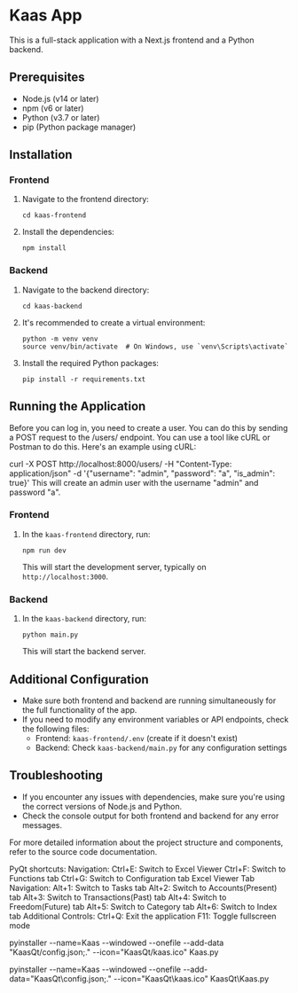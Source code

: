 # Kaas App

This is a full-stack application with a Next.js frontend and a Python backend.

## Prerequisites

- Node.js (v14 or later)
- npm (v6 or later)
- Python (v3.7 or later)
- pip (Python package manager)

## Installation

### Frontend

1. Navigate to the frontend directory:
   ```
   cd kaas-frontend
   ```

2. Install the dependencies:
   ```
   npm install
   ```

### Backend

1. Navigate to the backend directory:
   ```
   cd kaas-backend
   ```

2. It's recommended to create a virtual environment:
   ```
   python -m venv venv
   source venv/bin/activate  # On Windows, use `venv\Scripts\activate`
   ```

3. Install the required Python packages:
   ```
   pip install -r requirements.txt
   ```

## Running the Application

Before you can log in, you need to create a user. You can do this by sending a POST request to the /users/ endpoint. You can use a tool like cURL or Postman to do this. Here's an example using cURL:

curl -X POST http://localhost:8000/users/ -H "Content-Type: application/json" -d '{"username": "admin", "password": "a", "is_admin": true}'
This will create an admin user with the username "admin" and password "a".

### Frontend

1. In the `kaas-frontend` directory, run:
   ```
   npm run dev
   ```
   This will start the development server, typically on `http://localhost:3000`.

### Backend

1. In the `kaas-backend` directory, run:
   ```
   python main.py
   ```
   This will start the backend server.

## Additional Configuration

- Make sure both frontend and backend are running simultaneously for the full functionality of the app.
- If you need to modify any environment variables or API endpoints, check the following files:
  - Frontend: `kaas-frontend/.env` (create if it doesn't exist)
  - Backend: Check `kaas-backend/main.py` for any configuration settings

## Troubleshooting

- If you encounter any issues with dependencies, make sure you're using the correct versions of Node.js and Python.
- Check the console output for both frontend and backend for any error messages.

For more detailed information about the project structure and components, refer to the source code documentation.

PyQt shortcuts:
Navigation:
Ctrl+E: Switch to Excel Viewer
Ctrl+F: Switch to Functions tab
Ctrl+G: Switch to Configuration tab
Excel Viewer Tab Navigation:
Alt+1: Switch to Tasks tab
Alt+2: Switch to Accounts(Present) tab
Alt+3: Switch to Transactions(Past) tab
Alt+4: Switch to Freedom(Future) tab
Alt+5: Switch to Category tab
Alt+6: Switch to Index tab
Additional Controls:
Ctrl+Q: Exit the application
F11: Toggle fullscreen mode

pyinstaller --name=Kaas --windowed --onefile --add-data "KaasQt/config.json;." --icon="KaasQt/kaas.ico" Kaas.py

   pyinstaller --name=Kaas --windowed --onefile --add-data="KaasQt\config.json;." --icon="KaasQt\kaas.ico" KaasQt\Kaas.py